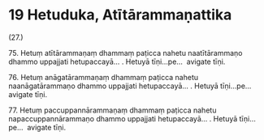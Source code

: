 # 19 Hetuduka, Atītārammaṇattika

(27.)

75\. Hetuṃ atītārammaṇaṃ dhammaṃ paṭicca nahetu naatītārammaṇo dhammo uppajjati hetupaccayā… . Hetuyā tīṇi…pe…  avigate tīṇi.

76\. Hetuṃ anāgatārammaṇaṃ dhammaṃ paṭicca nahetu naanāgatārammaṇo dhammo uppajjati hetupaccayā… . Hetuyā tīṇi…pe…  avigate tīṇi.

77\. Hetuṃ paccuppannārammaṇaṃ dhammaṃ paṭicca nahetu napaccuppannārammaṇo dhammo uppajjati hetupaccayā… . Hetuyā tīṇi…pe…  avigate tīṇi.
